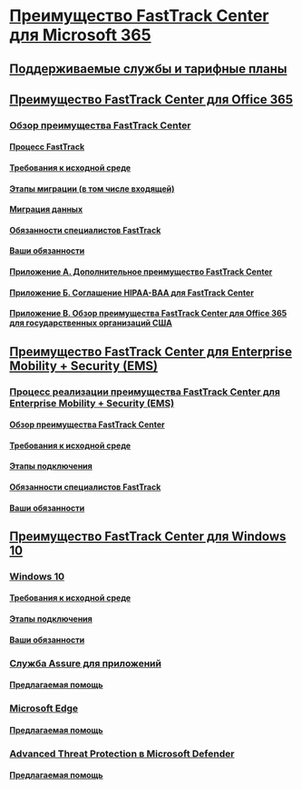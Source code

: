 # [Преимущество FastTrack Center для Microsoft 365](M365-fasttrack-benefit-overview.md)
## [Поддерживаемые службы и тарифные планы](M365-eligible-services-and-plans.md)
## [Преимущество FastTrack Center для Office 365](O365-fasttrack-benefit-for-office-365.md)
### [Обзор преимущества FastTrack Center](O365-fasttrack-benefit-overview.md)
#### [Процесс FastTrack](O365-fasttrack-process.md)
#### [Требования к исходной среде](O365-source-environment-expectations.md)
#### [Этапы миграции (в том числе входящей)](O365-onboarding-and-migration.md)
#### [Миграция данных](O365-data-migration.md)
#### [Обязанности специалистов FastTrack](O365-fasttrack-responsibilities.md)
#### [Ваши обязанности](O365-your-responsibilities.md)
#### [Приложение А. Дополнительное преимущество FastTrack Center](O365-fasttrack-additional-benefits.md)
#### [Приложение Б. Соглашение HIPAA-BAA для FastTrack Center](O365-hipaa-business-associate-agreement.md)
#### [Приложение В. Обзор преимущества FastTrack Center для Office 365 для государственных организаций США](US-Gov-appendix-overview.md)
## [Преимущество FastTrack Center для Enterprise Mobility + Security (EMS)](EMS-fasttrack-benefit-for-EMS.md)
### [Процесс реализации преимущества FastTrack Center для Enterprise Mobility + Security (EMS)](EMS-fasttrack-process.md)
#### [Обзор преимущества FastTrack Center](EMS-fasttrack-benefit-overview.md)
#### [Требования к исходной среде](EMS-source-environment-expectations.md)
#### [Этапы подключения](EMS-onboarding-phases.md)
#### [Обязанности специалистов FastTrack](EMS-fasttrack-responsibilities.md)
#### [Ваши обязанности](EMS-your-responsibilities.md)
## [Преимущество FastTrack Center для Windows 10](Win-10-fasttrack-benefit-for-windows-10.md)
### [Windows 10](Win-10-windows-10.md)
#### [Требования к исходной среде](Win-10-source-environment-expectations.md)
#### [Этапы подключения](Win-10-onboarding-phases.md)
#### [Ваши обязанности](Win-10-your-responsibilities.md)
### [Служба Assure для приложений](Win-10-app-assure.md)
#### [Предлагаемая помощь](Win-10-app-assure-assistance-offered.md)
### [Microsoft Edge](Win-10-microsoft-edge.md)
#### [Предлагаемая помощь](Win-10-microsoft-edge-assistance-offered.md)
### [Advanced Threat Protection в Microsoft Defender](Win-10-microsoft-defender-atp.md)
#### [Предлагаемая помощь](Win-10-microsoft-defender-atp-assistance-offered.md)
